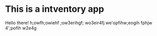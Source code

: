 # This is a intventory app
 
 Hello there!
 h;owfh;owiehf
 ;ow3erihgf;    wo3eir4fj
 we'opfihw;eogih
 fphjw  4';pofih    w2e4g
